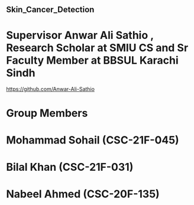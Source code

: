 ## Skin_Cancer_Detection

# Supervisor Anwar Ali Sathio , Research Scholar at SMIU CS  and Sr Faculty Member at BBSUL Karachi Sindh
 https://github.com/Anwar-Ali-Sathio 

 # Group Members
# Mohammad Sohail (CSC-21F-045)
 # Bilal Khan      (CSC-21F-031)
#  Nabeel Ahmed    (CSC-20F-135)   
 
